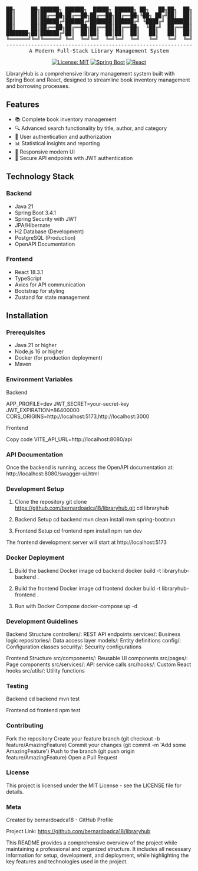 <div align="center">
<pre>
██╗     ██╗██████╗ ██████╗  █████╗ ██████╗ ██╗   ██╗██╗  ██╗██╗   ██╗██████╗ 
██║     ██║██╔══██╗██╔══██╗██╔══██╗██╔══██╗╚██╗ ██╔╝██║  ██║██║   ██║██╔══██╗
██║     ██║██████╔╝██████╔╝███████║██████╔╝ ╚████╔╝ ███████║██║   ██║██████╔╝
██║     ██║██╔══██╗██╔══██╗██╔══██║██╔══██╗  ╚██╔╝  ██╔══██║██║   ██║██╔══██╗
███████╗██║██████╔╝██║  ██║██║  ██║██║  ██║   ██║   ██║  ██║╚██████╔╝██████╔╝
╚══════╝╚═╝╚═════╝ ╚═╝  ╚═╝╚═╝  ╚═╝╚═╝  ╚═╝   ╚═╝   ╚═╝  ╚═╝ ╚═════╝ ╚═════╝ 
---------------------------------------------------------------------------
A Modern Full-Stack Library Management System
</pre>

[![License: MIT](https://img.shields.io/badge/License-MIT-yellow.svg)](https://opensource.org/licenses/MIT)
[![Spring Boot](https://img.shields.io/badge/Spring%20Boot-3.4.1-brightgreen.svg)](https://spring.io/projects/spring-boot)
[![React](https://img.shields.io/badge/React-18.3.1-blue.svg)](https://reactjs.org/)

</div>

LibraryHub is a comprehensive library management system built with Spring Boot and React, designed to streamline book inventory management and borrowing processes.

## Features

- 📚 Complete book inventory management
- 🔍 Advanced search functionality by title, author, and category
- 👥 User authentication and authorization
- 📊 Statistical insights and reporting
- 📱 Responsive modern UI
- 🔐 Secure API endpoints with JWT authentication

## Technology Stack

### Backend
- Java 21
- Spring Boot 3.4.1
- Spring Security with JWT
- JPA/Hibernate
- H2 Database (Development)
- PostgreSQL (Production)
- OpenAPI Documentation

### Frontend
- React 18.3.1
- TypeScript
- Axios for API communication
- Bootstrap for styling
- Zustand for state management

## Installation

### Prerequisites
- Java 21 or higher
- Node.js 16 or higher
- Docker (for production deployment)
- Maven

### Environment Variables

Backend

APP_PROFILE=dev
JWT_SECRET=your-secret-key
JWT_EXPIRATION=86400000
CORS_ORIGINS=http://localhost:5173,http://localhost:3000

Frontend

Copy code
VITE_API_URL=http://localhost:8080/api

### API Documentation
Once the backend is running, access the OpenAPI documentation at:
http://localhost:8080/swagger-ui.html

### Development Setup

1. Clone the repository
git clone https://github.com/bernardoadca18/libraryhub.git
cd libraryhub

2. Backend Setup
cd backend
mvn clean install
mvn spring-boot:run

3. Frontend Setup
cd frontend
npm install
npm run dev

The frontend development server will start at http://localhost:5173

### Docker Deployment

1. Build the backend Docker image
cd backend
docker build -t libraryhub-backend .

2. Build the frontend Docker image
cd frontend
docker build -t libraryhub-frontend .

3. Run with Docker Compose
docker-compose up -d


### Development Guidelines
Backend Structure
controllers/: REST API endpoints
services/: Business logic
repositories/: Data access layer
models/: Entity definitions
config/: Configuration classes
security/: Security configurations

Frontend Structure
src/components/: Reusable UI components
src/pages/: Page components
src/services/: API service calls
src/hooks/: Custom React hooks
src/utils/: Utility functions


### Testing

Backend
cd backend
mvn test

Frontend
cd frontend
npm test


### Contributing
Fork the repository
Create your feature branch (git checkout -b feature/AmazingFeature)
Commit your changes (git commit -m 'Add some AmazingFeature')
Push to the branch (git push origin feature/AmazingFeature)
Open a Pull Request


### License
This project is licensed under the MIT License - see the LICENSE file for details.

### Meta
Created by bernardoadca18 - GitHub Profile

Project Link: https://github.com/bernardoadca18/libraryhub


This README provides a comprehensive overview of the project while maintaining a professional and organized structure. It includes all necessary information for setup, development, and deployment, while highlighting the key features and technologies used in the project.
